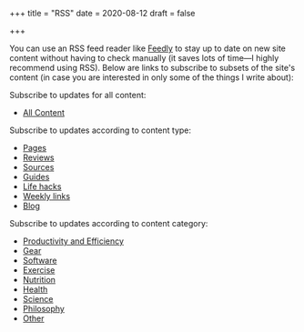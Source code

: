 +++
title = "RSS"
date = 2020-08-12
draft = false

+++

You can use an RSS feed reader like [Feedly](https://feedly.com/) to stay up to date on new site content without having to check manually (it saves lots of time—I highly recommend using RSS). Below are links to subscribe to subsets of the site's content (in case you are interested in only some of the things I write about):

Subscribe to updates for all content:

- [All Content](/index.xml)

Subscribe to updates according to content type:

- [Pages](/pages/index.xml)
- [Reviews](/reviews/index.xml)
- [Sources](/sources/index.xml)
- [Guides](/guides/index.xml)
- [Life hacks](/life-hacks/index.xml)
- [Weekly links](/weekly-links/index.xml)
- [Blog](/blog/index.xml)

Subscribe to updates according to content category:

- [Productivity and Efficiency](/categories/productivity-and-efficiency/index.xml)
- [Gear](/categories/gear/index.xml)
- [Software](/categories/software/index.xml)
- [Exercise](/categories/exercise/index.xml)
- [Nutrition](/categories/nutrition/index.xml)
- [Health](/categories/health/index.xml)
- [Science](/categories/science/index.xml)
- [Philosophy](/categories/philosophy/index.xml)
- [Other](/categories/other/index.xml)